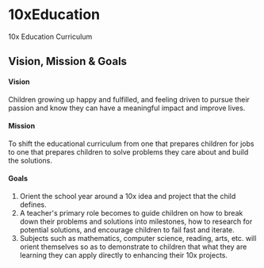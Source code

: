 # 10xEducation
10x Education Curriculum

## Vision, Mission & Goals

#### Vision
Children growing up happy and fulfilled, and feeling driven to pursue their passion and know they can have a meaningful impact and improve lives. 

#### Mission
To shift the educational curriculum from one that prepares children for jobs to one that prepares children to solve problems they care about and build the solutions.

#### Goals
1. Orient the school year around a 10x idea and project that the child defines.
2. A teacher's primary role becomes to guide children on how to break down their problems and solutions into milestones, how to research for potential solutions, and encourage children to fail fast and iterate.
3. Subjects such as mathematics, computer science, reading, arts, etc. will orient themselves so as to demonstrate to children that what they are learning they can apply directly to enhancing their 10x projects.
